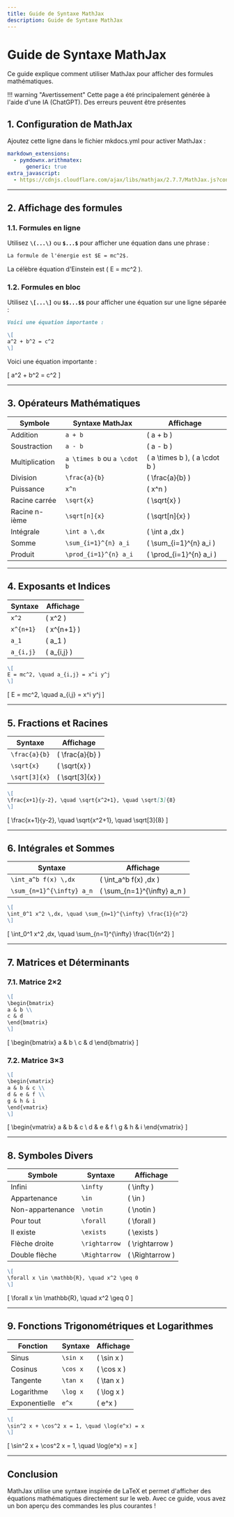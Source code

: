 ```yaml
---
title: Guide de Syntaxe MathJax
description: Guide de Syntaxe MathJax
---
```


# **Guide de Syntaxe MathJax**

Ce guide explique comment utiliser MathJax pour afficher des formules mathématiques.

!!! warning "Avertissement"
    Cette page a été principalement générée à l'aide d'une IA (ChatGPT). Des erreurs peuvent être présentes

## **1. Configuration de MathJax**
Ajoutez cette ligne dans le fichier mkdocs.yml pour activer MathJax :
```yml
markdown_extensions:
  - pymdownx.arithmatex:
      generic: true
extra_javascript:
  - https://cdnjs.cloudflare.com/ajax/libs/mathjax/2.7.7/MathJax.js?config=TeX-MML-AM_CHTML
```

---

## **2. Affichage des formules**

### **1.1. Formules en ligne**
Utilisez **`\(...\)`** ou **`$...$`** pour afficher une équation dans une phrase :

```md
La formule de l'énergie est $E = mc^2$.
```
<div class="result" markdown>

La célèbre équation d'Einstein est \( E = mc^2 \).

</div>

### **1.2. Formules en bloc**
Utilisez **`\[...\]`** ou **`$$...$$`** pour afficher une équation sur une ligne séparée :

```md title="exemple"
Voici une équation importante :

\[
a^2 + b^2 = c^2
\]
```

<div class="result" markdown>

Voici une équation importante :

\[
a^2 + b^2 = c^2
\]

</div>

---

## **3. Opérateurs Mathématiques**

| Symbole | Syntaxe MathJax | Affichage |
|---------|----------------|-----------|
| Addition | `a + b` | \( a + b \) |
| Soustraction | `a - b` | \( a - b \) |
| Multiplication | `a \times b` ou `a \cdot b` | \( a \times b \), \( a \cdot b \) |
| Division | `\frac{a}{b}` | \( \frac{a}{b} \) |
| Puissance | `x^n` | \( x^n \) |
| Racine carrée | `\sqrt{x}` | \( \sqrt{x} \) |
| Racine n-ième | `\sqrt[n]{x}` | \( \sqrt[n]{x} \) |
| Intégrale | `\int a \,dx` | \( \int a \,dx \) |
| Somme | `\sum_{i=1}^{n} a_i` | \( \sum_{i=1}^{n} a_i \) |
| Produit | `\prod_{i=1}^{n} a_i` | \( \prod_{i=1}^{n} a_i \) |

---

## **4. Exposants et Indices**

| Syntaxe | Affichage |
|---------|----------|
| `x^2` | \( x^2 \) |
| `x^{n+1}` | \( x^{n+1} \) |
| `a_1` | \( a_1 \) |
| `a_{i,j}` | \( a_{i,j} \) |

```md title="exemple"
\[
E = mc^2, \quad a_{i,j} = x^i y^j
\]
```

<div class="result" markdown>

\[
E = mc^2, \quad a_{i,j} = x^i y^j
\]

</div>

---

## **5. Fractions et Racines**

| Syntaxe | Affichage |
|---------|----------|
| `\frac{a}{b}` | \( \frac{a}{b} \) |
| `\sqrt{x}` | \( \sqrt{x} \) |
| `\sqrt[3]{x}` | \( \sqrt[3]{x} \) |

```md title="exemple"
\[
\frac{x+1}{y-2}, \quad \sqrt{x^2+1}, \quad \sqrt[3]{8}
\]
```

<div class="result" markdown>

\[
\frac{x+1}{y-2}, \quad \sqrt{x^2+1}, \quad \sqrt[3]{8}
\]

</div>

---

## **6. Intégrales et Sommes**

| Syntaxe | Affichage |
|---------|----------|
| `\int_a^b f(x) \,dx` | \( \int_a^b f(x) \,dx \) |
| `\sum_{n=1}^{\infty} a_n` | \( \sum_{n=1}^{\infty} a_n \) |

```md title="exemple"
\[
\int_0^1 x^2 \,dx, \quad \sum_{n=1}^{\infty} \frac{1}{n^2}
\]
```

<div class="result" markdown>

\[
\int_0^1 x^2 \,dx, \quad \sum_{n=1}^{\infty} \frac{1}{n^2}
\]

</div>

---

## **7. Matrices et Déterminants**

### **7.1. Matrice 2×2**

```md title="exemple"
\[
\begin{bmatrix} 
a & b \\ 
c & d 
\end{bmatrix}
\]
```

<div class="result" markdown>

\[
\begin{bmatrix} 
a & b \\ 
c & d 
\end{bmatrix}
\]

</div>

### **7.2. Matrice 3×3**

```md title="exemple"
\[
\begin{vmatrix} 
a & b & c \\ 
d & e & f \\ 
g & h & i 
\end{vmatrix}
\]
```

<div class="result" markdown>

\[
\begin{vmatrix} 
a & b & c \\ 
d & e & f \\ 
g & h & i 
\end{vmatrix}
\]

</div>

---

## **8. Symboles Divers**

| Symbole | Syntaxe | Affichage |
|---------|--------|-----------|
| Infini | `\infty` | \( \infty \) |
| Appartenance | `\in` | \( \in \) |
| Non-appartenance | `\notin` | \( \notin \) |
| Pour tout | `\forall` | \( \forall \) |
| Il existe | `\exists` | \( \exists \) |
| Flèche droite | `\rightarrow` | \( \rightarrow \) |
| Double flèche | `\Rightarrow` | \( \Rightarrow \) |

```md title="exemple"
\[
\forall x \in \mathbb{R}, \quad x^2 \geq 0
\]
```

<div class="result" markdown>

\[
\forall x \in \mathbb{R}, \quad x^2 \geq 0
\]

</div>

---

## **9. Fonctions Trigonométriques et Logarithmes**

| Fonction | Syntaxe | Affichage |
|----------|--------|-----------|
| Sinus | `\sin x` | \( \sin x \) |
| Cosinus | `\cos x` | \( \cos x \) |
| Tangente | `\tan x` | \( \tan x \) |
| Logarithme | `\log x` | \( \log x \) |
| Exponentielle | `e^x` | \( e^x \) |

```md title="exemple"
\[
\sin^2 x + \cos^2 x = 1, \quad \log(e^x) = x
\]
```

<div class="result" markdown>

\[
\sin^2 x + \cos^2 x = 1, \quad \log(e^x) = x
\]

</div>

---

## **Conclusion**
MathJax utilise une syntaxe inspirée de LaTeX et permet d'afficher des équations mathématiques directement sur le web. Avec ce guide, vous avez un bon aperçu des commandes les plus courantes !